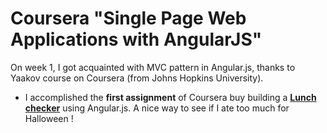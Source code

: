 # Coursera "Single Page Web Applications with AngularJS" 
On week 1, I got acquainted with MVC pattern in Angular.js, thanks to Yaakov course on Coursera (from Johns Hopkins University). 
* I accomplished the **first assignment** of Coursera buy building a **<a href="https://anouchk.github.io/coursera_Check_Lunch/">Lunch checker</a>** using Angular.js. A nice way to see if I ate too much for Halloween !
